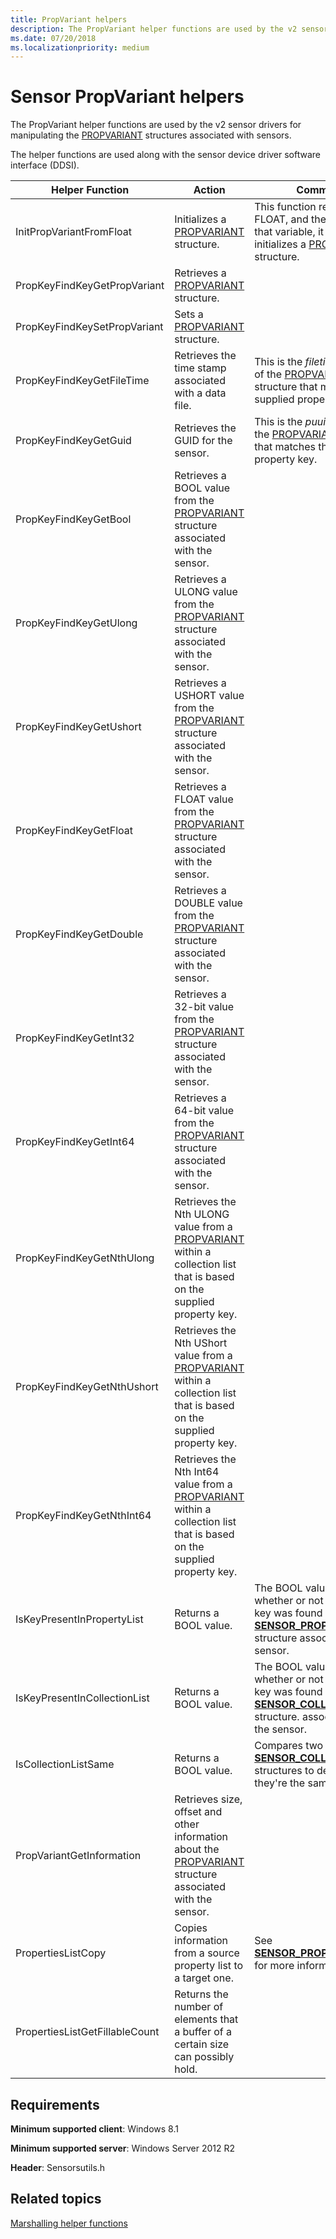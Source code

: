 ```yaml
---
title: PropVariant helpers
description: The PropVariant helper functions are used by the v2 sensor drivers for manipulating the PROPVARIANT structures associated with the sensors.
ms.date: 07/20/2018
ms.localizationpriority: medium
---
```


# Sensor PropVariant helpers

The PropVariant helper functions are used by the v2 sensor drivers for manipulating the [PROPVARIANT](/windows/win32/api/propidlbase/ns-propidlbase-propvariant) structures associated with sensors.

The helper functions are used along with the sensor device driver software interface (DDSI).

| Helper Function | Action | Comments |
| --- | --- | --- |
| InitPropVariantFromFloat | Initializes a [PROPVARIANT](/windows/win32/api/propidlbase/ns-propidlbase-propvariant) structure. | This function receives a FLOAT, and then based on that variable, it creates and initializes a [PROPVARIANT](/windows/win32/api/propidlbase/ns-propidlbase-propvariant) structure. |
| PropKeyFindKeyGetPropVariant | Retrieves a [PROPVARIANT](/windows/win32/api/propidlbase/ns-propidlbase-propvariant) structure. | |
| PropKeyFindKeySetPropVariant | Sets a [PROPVARIANT](/windows/win32/api/propidlbase/ns-propidlbase-propvariant) structure. | |
| PropKeyFindKeyGetFileTime | Retrieves the time stamp associated with a data file. |This is the *filetime* member of the [PROPVARIANT](/windows/win32/api/propidlbase/ns-propidlbase-propvariant) structure that matches the supplied property key. |
| PropKeyFindKeyGetGuid | Retrieves the GUID for the sensor. | This is the *puuid* member of the [PROPVARIANT](/windows/win32/api/propidlbase/ns-propidlbase-propvariant) structure that matches the supplied property key. |
| PropKeyFindKeyGetBool | Retrieves a BOOL value from the [PROPVARIANT](/windows/win32/api/propidlbase/ns-propidlbase-propvariant) structure associated with the sensor. | |
| PropKeyFindKeyGetUlong | Retrieves a ULONG value from the [PROPVARIANT](/windows/win32/api/propidlbase/ns-propidlbase-propvariant) structure associated with the sensor. | |
| PropKeyFindKeyGetUshort | Retrieves a USHORT value from the [PROPVARIANT](/windows/win32/api/propidlbase/ns-propidlbase-propvariant) structure associated with the sensor. | |
| PropKeyFindKeyGetFloat | Retrieves a FLOAT value from the [PROPVARIANT](/windows/win32/api/propidlbase/ns-propidlbase-propvariant) structure associated with the sensor. | |
| PropKeyFindKeyGetDouble | Retrieves a DOUBLE value from the [PROPVARIANT](/windows/win32/api/propidlbase/ns-propidlbase-propvariant) structure associated with the sensor. | |
| PropKeyFindKeyGetInt32 | Retrieves a 32-bit value from the [PROPVARIANT](/windows/win32/api/propidlbase/ns-propidlbase-propvariant) structure associated with the sensor. | |
| PropKeyFindKeyGetInt64 | Retrieves a 64-bit value from the [PROPVARIANT](/windows/win32/api/propidlbase/ns-propidlbase-propvariant) structure associated with the sensor. | |
| PropKeyFindKeyGetNthUlong | Retrieves the Nth ULONG value from a [PROPVARIANT](/windows/win32/api/propidlbase/ns-propidlbase-propvariant) within a collection list that is based on the supplied property key. | |
| PropKeyFindKeyGetNthUshort | Retrieves the Nth UShort value from a [PROPVARIANT](/windows/win32/api/propidlbase/ns-propidlbase-propvariant) within a collection list that is based on the supplied property key. | |
| PropKeyFindKeyGetNthInt64 | Retrieves the Nth Int64 value from a [PROPVARIANT](/windows/win32/api/propidlbase/ns-propidlbase-propvariant) within a collection list that is based on the supplied property key. | |
| IsKeyPresentInPropertyList | Returns a BOOL value. | The BOOL value indicates whether or not the property key was found in the [**SENSOR\_PROPERTY\_LIST**](/windows-hardware/drivers/ddi/sensorsdef/ns-sensorsdef-sensor_property_list) structure associated with the sensor.|
| IsKeyPresentInCollectionList | Returns a BOOL value. | The BOOL value indicates whether or not the property key was found in the [**SENSOR\_COLLECTION\_LIST**](/windows-hardware/drivers/ddi/sensorsdef/ns-sensorsdef-sensor_collection_list) structure. associated with the sensor. |
| IsCollectionListSame | Returns a BOOL value. | Compares two [**SENSOR\_COLLECTION\_LIST**](/windows-hardware/drivers/ddi/sensorsdef/ns-sensorsdef-sensor_collection_list) structures to determine if they're the same. |
| PropVariantGetInformation | Retrieves size, offset and other information about the [PROPVARIANT](/windows/win32/api/propidlbase/ns-propidlbase-propvariant) structure associated with the sensor. | |
| PropertiesListCopy | Copies information from a source property list to a target one. | See [**SENSOR\_PROPERTY\_LIST**](/windows-hardware/drivers/ddi/sensorsdef/ns-sensorsdef-sensor_property_list) for more information. |
|PropertiesListGetFillableCount | Returns the number of elements that a buffer of a certain size can possibly hold. | |

## Requirements

**Minimum supported client**: Windows 8.1

**Minimum supported server**: Windows Server 2012 R2

**Header**: Sensorsutils.h


## Related topics

[Marshalling helper functions](marshalling-helper-functions.md)
